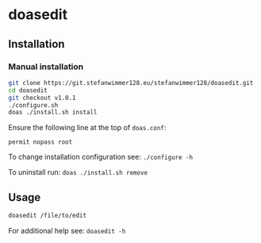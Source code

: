 # doasedit

## Installation

### Manual installation

```sh
git clone https://git.stefanwimmer128.eu/stefanwimmer128/doasedit.git
cd doasedit
git checkout v1.0.1
./configure.sh
doas ./install.sh install
```

Ensure the following line at the top of `doas.conf`:

```
permit nopass root
```

To change installation configuration see: `./configure -h`

To uninstall run: `doas ./install.sh remove`

## Usage

```sh
doasedit /file/to/edit
```

For additional help see: `doasedit -h`
